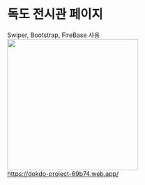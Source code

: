 # 독도 전시관 페이지 
Swiper, Bootstrap, FireBase 사용
<img src="https://github.com/seunghyeon-Baek/fileupload/assets/150358806/d45122c4-6b65-49f0-9352-aa3d9bda92ab" width="300px"><br>
https://dokdo-project-69b74.web.app/
